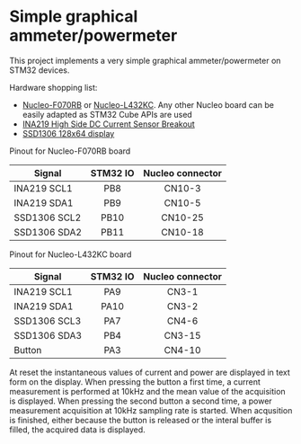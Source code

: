 # Simple graphical ammeter/powermeter
This project implements a very simple graphical ammeter/powermeter on STM32 devices.

Hardware shopping list:

* [Nucleo-F070RB](http://www.st.com/en/evaluation-tools/nucleo-f070rb.html) or [Nucleo-L432KC](https://www.amazon.it/STM32-St-nucleo-Development-Board/dp/B077GFHLFS). Any other Nucleo board can be easily adapted as STM32 Cube APIs are used
* [INA219 High Side DC Current Sensor Breakout](https://www.adafruit.com/product/904)
* [SSD1306 128x64 display](https://www.adafruit.com/product/938)


Pinout for Nucleo-F070RB board


|Signal        | STM32 IO | Nucleo connector |
|--------------|:--------:|:----------------:| 
| INA219  SCL1 |   PB8    |      CN10-3      | 
| INA219  SDA1 |   PB9    |      CN10-5      |
| SSD1306 SCL2 |   PB10   |      CN10-25     |
| SSD1306 SDA2 |   PB11   |      CN10-18     |



Pinout for Nucleo-L432KC board


|Signal        | STM32 IO | Nucleo connector |
|--------------|:--------:|:----------------:| 
| INA219  SCL1 |   PA9    |      CN3-1       | 
| INA219  SDA1 |   PA10   |      CN3-2       |
| SSD1306 SCL3 |   PA7    |      CN4-6       |
| SSD1306 SDA3 |   PB4    |      CN3-15      |
| Button       |   PA3    |      CN4-10      |


At reset the instantaneous values of current and power are displayed in text form on the display.
When pressing the button a first time, a current measurement is performed at 10kHz and the mean value of the acquisition is displayed.
When pressing the second button a second time, a power measurement acquisition at 10kHz sampling rate is started.
When acqusition is finished, either because the button is released or the interal buffer is filled, the acquired data is displayed.

